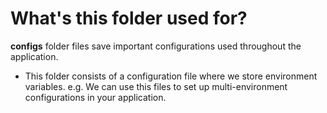 # What's this folder used for?

**configs** folder files save important configurations used throughout the application.

- This folder consists of a configuration file where we store environment variables. e.g. We can use this files to set up multi-environment configurations in your application.
